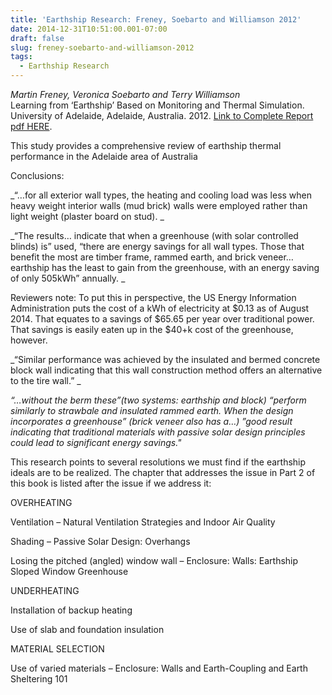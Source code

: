 ```yaml
---
title: 'Earthship Research: Freney, Soebarto and Williamson 2012'
date: 2014-12-31T10:51:00.001-07:00
draft: false
slug: freney-soebarto-and-williamson-2012
tags:
  - Earthship Research
---
```


_Martin Freney, Veronica Soebarto and Terry Williamson_  
Learning from ‘Earthship’ Based on Monitoring and Thermal Simulation. University of Adelaide, Adelaide, Australia. 2012. [Link to Complete Report pdf HERE](http://www.archinia.com/images/stories/pdfs/earthshipresearch/FreneySoebartoWilliamson2012.pdf).  

This study provides a comprehensive review of earthship thermal performance in the Adelaide area of Australia  

Conclusions:  

_“…for all exterior wall types, the heating and cooling load was less when heavy weight interior walls (mud brick) walls were employed rather than light weight (plaster board on stud). _  

_“The results… indicate that when a greenhouse (with solar controlled blinds) is” used, “there are energy savings for all wall types. Those that benefit the most are timber frame, rammed earth, and brick veneer… earthship has the least to gain from the greenhouse, with an energy saving of only 505kWh” annually. _  


Reviewers note: To put this in perspective, the US Energy Information Administration puts the cost of a kWh of electricity at $0.13 as of August 2014. That equates to a savings of $65.65 per year over traditional power. That savings is easily eaten up in the $40+k cost of the greenhouse, however.  


_“Similar performance was achieved by the insulated and bermed concrete block wall indicating that this wall construction method offers an alternative to the tire wall.” _  

_“…without the berm these”(two systems: earthship and block) “perform similarly to strawbale and insulated rammed earth. When the design incorporates a greenhouse” (brick veneer also has a…) ”good result indicating that traditional materials with passive solar design principles could lead to significant energy savings."_  

This research points to several resolutions we must find if the earthship ideals are to be realized. The chapter that addresses the issue in Part 2 of this book is listed after the issue if we address it:  




OVERHEATING

Ventilation – Natural Ventilation Strategies and Indoor Air Quality

Shading – Passive Solar Design: Overhangs

Losing the pitched (angled) window wall – Enclosure: Walls: Earthship Sloped Window Greenhouse



UNDERHEATING

Installation of backup heating

Use of slab and foundation insulation



MATERIAL SELECTION

Use of varied materials – Enclosure: Walls and Earth-Coupling and Earth Sheltering 101

